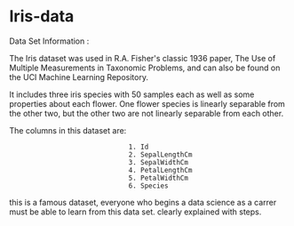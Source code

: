 # Iris-data

Data Set Information :

The Iris dataset was used in R.A. Fisher's classic 1936 paper, The Use of Multiple Measurements in Taxonomic Problems, and can also be found on the UCI Machine Learning Repository.

It includes three iris species with 50 samples each as well as some properties about each flower. One flower species is linearly separable from the other two, but the other two are not linearly separable from each other.

The columns in this dataset are:

                                  1. Id
                                  2. SepalLengthCm
                                  3. SepalWidthCm
                                  4. PetalLengthCm
                                  5. PetalWidthCm
                                  6. Species
                                  
                                  
                                  
this is a famous dataset, everyone who begins a data science as a carrer must be able to learn from this data set.
clearly explained with steps.
